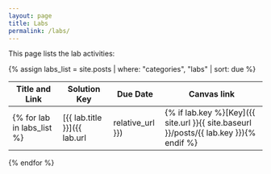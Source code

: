 ```yaml
---
layout: page
title: Labs
permalink: /labs/
---
```


This page lists the lab activities:

{% assign labs_list = site.posts | where: "categories", "labs" | sort: due %}

| Title and Link | Solution Key | Due Date | Canvas link |
| -------- | ---- | ---- | -- |
{% for lab in labs_list %}| [{{ lab.title }}]({{ lab.url | relative_url }}) | {% if lab.key %}[Key]({{ site.url }}{{ site.baseurl }}/posts/{{ lab.key }}){% endif %} | {{ lab.due | date: "%e %B %Y" | lstrip }} | [Canvas link]({{ lab.canvas-link }}) |
{% endfor %}
